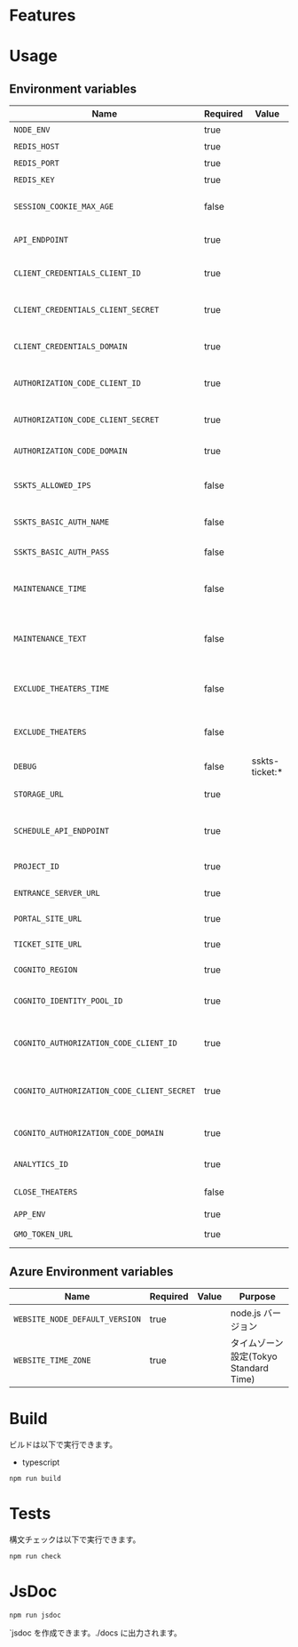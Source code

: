 # Features

# Usage

## Environment variables

| Name                                       | Required | Value           | Purpose                                  |
| ------------------------------------------ | -------- | --------------- | ---------------------------------------- |
| `NODE_ENV`                                 | true     |                 | 環境名                                   |
| `REDIS_HOST`                               | true     |                 | REDIS ホスト                             |
| `REDIS_PORT`                               | true     |                 | REDIS ポート                             |
| `REDIS_KEY`                                | true     |                 | REDIS キー                               |
| `SESSION_COOKIE_MAX_AGE`                   | false    |                 | SESSION COOKIE MAX AGE                   |
| `API_ENDPOINT`                             | true     |                 | API エンドポイント                       |
| `CLIENT_CREDENTIALS_CLIENT_ID`             | true     |                 | client credentials client id             |
| `CLIENT_CREDENTIALS_CLIENT_SECRET`         | true     |                 | client credentials client secret         |
| `CLIENT_CREDENTIALS_DOMAIN`                | true     |                 | client credentials domain                |
| `AUTHORIZATION_CODE_CLIENT_ID`             | true     |                 | authorization code client secret         |
| `AUTHORIZATION_CODE_CLIENT_SECRET`         | true     |                 | authorization code client secret         |
| `AUTHORIZATION_CODE_DOMAIN`                | true     |                 | authorization code domain                |
| `SSKTS_ALLOWED_IPS`                        | false    |                 | IP 制限 IP リスト(カンマ区切り)          |
| `SSKTS_BASIC_AUTH_NAME`                    | false    |                 | ベーシック認証 ID                        |
| `SSKTS_BASIC_AUTH_PASS`                    | false    |                 | ベーシック認証 PASS                      |
| `MAINTENANCE_TIME`                         | false    |                 | メンテナンス期間(カンマ区切り)           |
| `MAINTENANCE_TEXT`                         | false    |                 | メンテナンス文言(BASE64 エンコード)      |
| `EXCLUDE_THEATERS_TIME`                    | false    |                 | 除外劇場設定期間(カンマ区切り)           |
| `EXCLUDE_THEATERS`                         | false    |                 | 除外劇場コード(カンマ区切り)             |
| `DEBUG`                                    | false    | sskts-ticket:\* | デバッグ                                 |
| `STORAGE_URL`                              | true     |                 | 外部ストレージ URL                       |
| `SCHEDULE_API_ENDPOINT`                    | true     |                 | スケジュール API エンドポイント          |
| `PROJECT_ID`                               | true     |                 | プロジェクト ID                          |
| `ENTRANCE_SERVER_URL`                      | true     |                 | ENTRANCE SERVER URL                      |
| `PORTAL_SITE_URL`                          | true     |                 | PORTAL SITE URL                          |
| `TICKET_SITE_URL`                          | true     |                 | TICKET SITE URL                          |
| `COGNITO_REGION`                           | true     |                 | cognito region                           |
| `COGNITO_IDENTITY_POOL_ID`                 | true     |                 | cognito identity pool id                 |
| `COGNITO_AUTHORIZATION_CODE_CLIENT_ID`     | true     |                 | cognito authorization code client secret |
| `COGNITO_AUTHORIZATION_CODE_CLIENT_SECRET` | true     |                 | cognito authorization code client secret |
| `COGNITO_AUTHORIZATION_CODE_DOMAIN`        | true     |                 | cognito authorization code domain        |
| `ANALYTICS_ID`                             | true     |                 | ANALYTICS ID                             |
| `CLOSE_THEATERS`                           | false    |                 | 閉館済み施設コード                       |
| `APP_ENV`                                  | true     |                 | APP ENV                                  |
| `GMO_TOKEN_URL`                            | true     |                 | GMO TOKEN URL                            |

## Azure Environment variables

| Name                           | Required | Value | Purpose                               |
| ------------------------------ | -------- | ----- | ------------------------------------- |
| `WEBSITE_NODE_DEFAULT_VERSION` | true     |       | node.js バージョン                    |
| `WEBSITE_TIME_ZONE`            | true     |       | タイムゾーン設定(Tokyo Standard Time) |

# Build

ビルドは以下で実行できます。

-   typescript

```shell
npm run build
```

# Tests

構文チェックは以下で実行できます。

```shell
npm run check
```

# JsDoc

```shell
npm run jsdoc
```

`jsdoc を作成できます。./docs に出力されます。
